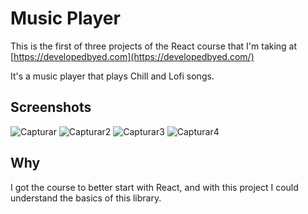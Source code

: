 # Music Player
This is the first of three projects of the React course that I'm taking at [https://developedbyed.com](https://developedbyed.com/)

It's a music player that plays Chill and Lofi songs.
## Screenshots
![Capturar](https://user-images.githubusercontent.com/68256006/104260184-bc247980-5461-11eb-8874-67e309a564b4.PNG)
![Capturar2](https://user-images.githubusercontent.com/68256006/104260241-d9594800-5461-11eb-8a3c-a456c956f164.PNG)
![Capturar3](https://user-images.githubusercontent.com/68256006/104260289-f857da00-5461-11eb-995c-8ba087c68521.PNG)
![Capturar4](https://user-images.githubusercontent.com/68256006/104260378-26d5b500-5462-11eb-9206-93d80bb9dd1a.PNG)
## Why
I got the course to better start with React, and with this project I could understand the basics of this library.
